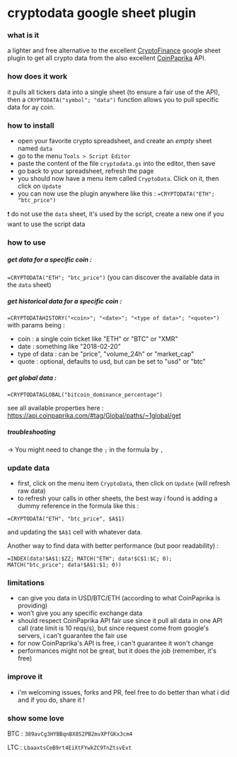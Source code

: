# cryptodata google sheet plugin

### what is it
a lighter and free alternative to the excellent [CryptoFinance](https://cryptofinance.ai) google sheet plugin to get all crypto data from the also excellent [CoinPaprika](https://coinpaprika.com/) API.

### how does it work
it pulls all tickers data into a single sheet (to ensure a fair use of the API), then a `CRYPTODATA("symbol"; "data")` function allows you to pull specific data for ay coin.

### how to install
- open your favorite crypto spreadsheet, and create an *empty* sheet named `data`
- go to the menu `Tools > Script Editor`
- paste the content of the file `cryptodata.gs` into the editor, then save
- go back to your spreadsheet, refresh the page
- you should now have a menu item called `CryptoData`. Click on it, then click on `Update`
- you can now use the plugin anywhere like this : `=CRYPTODATA("ETH"; "btc_price")`

:heavy_exclamation_mark: do not use the `data` sheet, it's used by the script, create a new one if you want to use the script data

### how to use

##### get data for a specific coin :

`=CRYPTODATA("ETH"; "btc_price")` (you can discover the available data in the `data` sheet)

##### get historical data for a specific coin :

`=CRYPTODATAHISTORY("<coin>"; "<date>"; "<type of data>"; "<quote>")` with params being :

* coin : a single coin ticket like "ETH" or "BTC" or "XMR"
* date : something like "2018-02-20"
* type of data : can be "price", "volume_24h" or "market_cap"
* quote : optional, defaults to usd, but can be set to "usd" or "btc"

##### get global data :

`=CRYPTODATAGLOBAL("bitcoin_dominance_percentage")`

see all available properties here : https://api.coinpaprika.com/#tag/Global/paths/~1global/get

##### troubleshooting

-> You might need to change the `;` in the formula by `,`

### update data
- first, click on the menu item `CryptoData`, then click on `Update` (will refresh raw data)
- to refresh your calls in other sheets, the best way i found is adding a dummy reference in the formula like this :

`=CRYPTODATA("ETH", "btc_price", $A$1)`

and updating the `$A$1` cell with whatever data.

Another way to find data with better performance (but poor readability) :

`=INDEX(data!$A$1:$ZZ; MATCH("ETH"; data!$C$1:$C; 0); MATCH("btc_price"; data!$A$1:$1; 0))`

### limitations
- can give you data in USD/BTC/ETH (according to what CoinPaprika is providing)
- won't give you any specific exchange data
- should respect CoinPaprika API fair use since it pull all data in one API call (rate limit is 10 reqs/s), but since request come from google's servers, i can't guarantee the fair use
- for now CoinPaprika's API is free, i can't guarantee it won't change
- performances might not be great, but it does the job (remember, it's free)

### improve it
- i'm  welcoming issues, forks and PR, feel free to do better than what i did and if you do, share it !

### show some love
BTC : `389avCg3HYBBqnBX8S2PB2mvXPfGKx3cm4`

LTC : `LbaaxtsCeB9rt4EiXtFYwkZC9TnZtsvExt`
